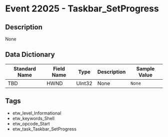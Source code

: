 # Event 22025 - Taskbar_SetProgress

## Description
None

## Data Dictionary
|Standard Name|Field Name|Type|Description|Sample Value|
|---|---|---|---|---|
|TBD|HWND|UInt32|None|`None`|

## Tags
* etw_level_Informational
* etw_keywords_Shell
* etw_opcode_Start
* etw_task_Taskbar_SetProgress